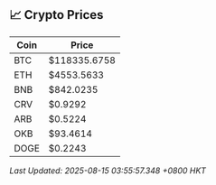 ## 📈 Crypto Prices

| Coin | Price |
| ---- | ----- |
| BTC | $118335.6758 |
| ETH | $4553.5633 |
| BNB | $842.0235 |
| CRV | $0.9292 |
| ARB | $0.5224 |
| OKB | $93.4614 |
| DOGE | $0.2243 |

_Last Updated: 2025-08-15 03:55:57.348 +0800 HKT_